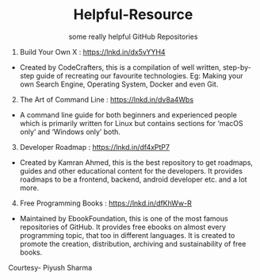 
<h1 align="center">Helpful-Resource</h1>
<p align="center">some really helpful GitHub Repositories</p>



1. Build Your Own X : https://lnkd.in/dx5vYYH4

- Created by CodeCrafters, this is a compilation of well written, step-by-step guide of recreating our favourite technologies. Eg: Making your own Search Engine, Operating System, Docker and even Git.


2. The Art of Command Line : https://lnkd.in/dv8a4Wbs

- A command line guide for both beginners and experienced people which is primarily written for Linux but contains sections for ‘macOS only’ and ‘Windows only’ both.


3. Developer Roadmap : https://lnkd.in/df4xPtP7

- Created by Kamran Ahmed, this is the best repository to get roadmaps, guides and other educational content for the developers. It provides roadmaps to be a frontend, backend, android developer etc. and a lot more.


4. Free Programming Books : https://lnkd.in/dfKhWw-R

- Maintained by EbookFoundation, this is one of the most famous repositories of GitHub. It provides free ebooks on almost every programming topic, that too in different languages. It is created to promote the creation, distribution, archiving and sustainability of free books.

Courtesy- Piyush Sharma
